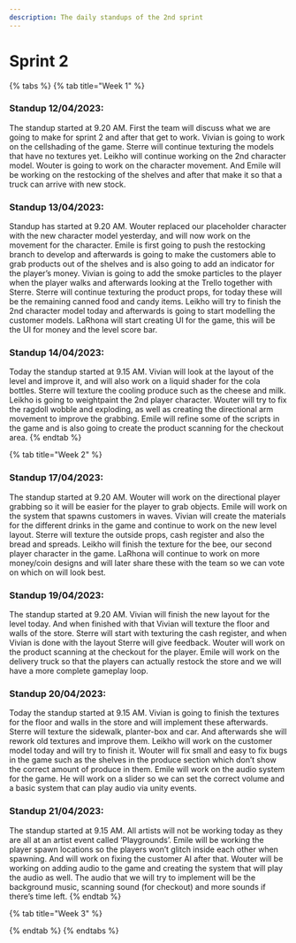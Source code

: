 ```yaml
---
description: The daily standups of the 2nd sprint
---
```


# Sprint 2

{% tabs %}
{% tab title="Week 1" %}
### Standup 12/04/2023:

The standup started at 9.20 AM. First the team will discuss what we are going to make for sprint 2 and after that get to work. Vivian is going to work on the cellshading of the game. Sterre will continue texturing the models that have no textures yet. Leikho will continue working on the 2nd character model. Wouter is going to work on the character movement. And Emile will be working on the restocking of the shelves and after that make it so that a truck can arrive with new stock.

### Standup 13/04/2023:

Standup has started at 9.20 AM. Wouter replaced our placeholder character with the new character model yesterday, and will now work on the movement for the character. Emile is first going to push the restocking branch to develop and afterwards is going to make the customers able to grab products out of the shelves and is also going to add an indicator for the player’s money. Vivian is going to add the smoke particles to the player when the player walks and afterwards looking at the Trello together with Sterre. Sterre will continue texturing the product props, for today these will be the remaining canned food and candy items. Leikho will try to finish the 2nd character model today and afterwards is going to start modelling the customer models. LaRhona will start creating UI for the game, this will be the UI for money and the level score bar.

### Standup 14/04/2023:

Today the standup started at 9.15 AM. Vivian will look at the layout of the level and improve it, and will also work on a liquid shader for the cola bottles. Sterre will texture the cooling produce such as the cheese and milk. Leikho is going to weightpaint the 2nd player character. Wouter will try to fix the ragdoll wobble and exploding, as well as creating the directional arm movement to improve the grabbing. Emile will refine some of the scripts in the game and is also going to create the product scanning for the checkout area.
{% endtab %}

{% tab title="Week 2" %}
### Standup 17/04/2023:

The standup started at 9.20 AM. Wouter will work on the directional player grabbing so it will be easier for the player to grab objects. Emile will work on the system that spawns customers in waves. Vivian will create the materials for the different drinks in the game and continue to work on the new level layout. Sterre will texture the outside props, cash register and also the bread and spreads. Leikho will finish the texture for the bee, our second player character in the game. LaRhona will continue to work on more money/coin designs and will later share these with the team so we can vote on which on will look best.

### Standup 19/04/2023:

The standup started at 9.20 AM. Vivian will finish the new layout for the level today. And when finished with that Vivian will texture the floor and walls of the store. Sterre will start with texturing the cash register, and when Vivian is done with the layout Sterre will give feedback. Wouter will work on the product scanning at the checkout for the player. Emile will work on the delivery truck so that the players can actually restock the store and we will have a more complete gameplay loop.

### Standup 20/04/2023:

Today the standup started at 9.15 AM. Vivian is going to finish the textures for the floor and walls in the store and will implement these afterwards. Sterre will texture the sidewalk, planter-box and car. And afterwards she will rework old textures and improve them. Leikho will work on the customer model today and will try to finish it. Wouter will fix small and easy to fix bugs in the game such as the shelves in the produce section which don’t show the correct amount of produce in them. Emile will work on the audio system for the game. He will work on a slider so we can set the correct volume and a basic system that can play audio via unity events.

### Standup 21/04/2023:

The standup started at 9.15 AM. All artists will not be working today as they are all at an artist event called ‘Playgrounds’. Emile will be working the player spawn locations so the players won’t glitch inside each other when spawning. And will work on fixing the customer AI after that. Wouter will be working on adding audio to the game and creating the system that will play the audio as well. The audio that we will try to implement will be the background music, scanning sound (for checkout) and more sounds if there’s time left.
{% endtab %}

{% tab title="Week 3" %}

{% endtab %}
{% endtabs %}
